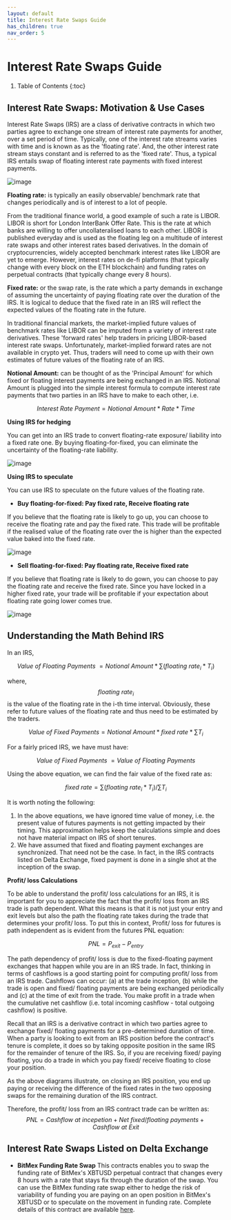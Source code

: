 ```yaml
---
layout: default
title: Interest Rate Swaps Guide
has_children: true
nav_order: 5
---
```


# Interest Rate Swaps Guide

1. Table of Contents
{:toc}

## Interest Rate Swaps: Motivation & Use Cases
Interest Rate Swaps (IRS) are a class of derivative contracts in which two parties agree to exchange one stream of interest rate payments for another, over a set period of time. Typically, one of the interest rate streams varies with time and is known as as the 'floating rate'. And, the other interest rate stream stays constant and is referred to as the 'fixed rate'. Thus, a typical IRS entails swap of floating interest rate payments with fixed interest payments. 

![image]({{site.baseurl}}/assets/images/IRS.jpg "An Interest Rate Swap")


**Floating rate:**  is typically an easily observable/ benchmark rate that changes periodically and is of interest to a lot of people. 

From the traditional finance world, a good example of such a rate is LIBOR. LIBOR is short for London InterBank Offer Rate. This is the rate at which banks are willing to offer uncollateralised loans to each other. LIBOR is published everyday and is used as the floating leg on a multitude of interest rate swaps and other interest rates based derivatives. In the domain of cryptocurrencies, widely accepted benchmark interest rates like LIBOR are yet to emerge. However, interest rates on de-fi platforms (that typically change with every block on the ETH blockchain) and funding rates on perpetual contracts (that typically change every 8 hours). 


**Fixed rate:**  or the swap rate, is the rate which a party demands in exchange of assuming the uncertainty of paying floating rate over the duration of the IRS. It is logical to deduce that the fixed rate in an IRS will reflect the expected values of the floating rate in the future. 

In traditional financial markets, the market-implied future values of benchmark rates like LIBOR can be imputed from a variety of interest rate derivatives. These 'forward rates' help traders in pricing LIBOR-based interest rate swaps. Unfortunately, market-implied forward rates are not available in crypto yet. Thus, traders will need to come up with their own estimates of future values of the floating rate of an IRS.


**Notional Amount:** can be thought of as the 'Principal Amount' for which fixed or floating interest payments are being exchanged in an IRS. Notional Amount is plugged into the simple interest formula to compute interest rate payments that two parties in an IRS have to make to each other, i.e. 

 $$Interest\ Rate\ Payment = Notional\ Amount * Rate * Time$$ 

**Using IRS for hedging**

You can get into an IRS trade to convert floating-rate exposure/ liability into a fixed rate one. By buying floating-for-fixed, you can eliminate the uncertainty of the floating-rate liability. 

![image]({{site.baseurl}}/assets/images/irs_hedging.jpg "Hedging a floating rate liability with IRS")

**Using IRS to speculate**

You can use IRS to speculate on the future values of the floating rate. 

- **Buy floating-for-fixed: Pay fixed rate, Receive floating rate**

If you believe that the floating rate is likely to go up, you can choose to receive the floating rate and pay the fixed rate. This trade will be profitable if the realised value of the floating rate over the is higher than the expected value baked into the fixed rate.

![image]({{site.baseurl}}/assets/images/irs_trade2.jpg "IRS Trade when you expect floating rate to go up")

- **Sell floating-for-fixed: Pay floating rate, Receive fixed rate**

If you believe that floating rate is likely to do gown, you can choose to pay the floating rate and receive the fixed rate. Since you have locked in a higher fixed rate, your trade will be profitable if your expectation about floating rate going lower comes true. 

![image]({{site.baseurl}}/assets/images/irs_trade1.jpg "IRS Trade when you expect floating rate to go down")


## Understanding the Math Behind IRS

In an IRS,

$$Value\ of\ Floating\ Payments\ = Notional\ Amount* \sum(floating\ rate_i * T_i)$$

where, $$floating\ rate_i$$ is the value of the floating rate in the i-th time interval. Obviously, these refer to future values of the floating rate and thus need to be estimated by the traders.

$$Value\ of\ Fixed\ Payments = Notional\ Amount* fixed\ rate * \sum T_i$$

For a fairly priced IRS, we have must have:

$$Value\ of\ Fixed\ Payments\ = Value\ of\ Floating\ Payments$$

Using the above equation, we can find the fair value of the fixed rate as:

$$fixed\ rate = \sum (floating\ rate_i * T_i) / \sum T_i$$

It is worth noting the following:

1. In the above equations, we have ignored time value of money, i.e. the present value of futures payments is not getting impacted by their timing. This approximation helps keep the calculations simple and does not have material impact on IRS of short tenures.
2. We have assumed that fixed and floating payment exchanges are synchronized. That need not be the case. In fact, in the IRS contracts listed on Delta Exchange, fixed payment is done in a single shot at the inception of the swap.

**Profit/ loss Calculations**

To be able to understand the profit/ loss calculations for an IRS, it is important for you to appreciate the fact that the profit/ loss from an IRS trade is path dependent. What this means is that it is not just your entry and exit levels but also the path the floating rate takes during the trade that determines your profit/ loss. To put this in context, Profit/ loss for futures is path independent as is evident from the futures PNL equation:

$$PNL = P_{exit} - P_{entry}$$

The path dependency of profit/ loss is due to the fixed-floating payment exchanges that happen while you are in an IRS trade. In fact, thinking in terms of cashflows is a good starting point for computing profit/ loss from an IRS trade. Cashflows can occur: (a) at the trade inception, (b) while the trade is open and fixed/ floating payments are being exchanged periodically and (c) at the time of exit from the trade. You make profit in a trade when the cumulative net cashflow (i.e. total incoming cashflow - total outgoing cashflow) is positive. 


Recall that an IRS is a derivative contract in which two parties agree to exchange fixed/ floating payments for a pre-determined duration of time. When a party is looking to exit from an IRS position before the contract's tenure is complete, it does so by taking opposite position in the same IRS for the remainder of tenure of the IRS. So, if you are receiving fixed/ paying floating, you do a trade in which you pay fixed/ receive floating to close your position. 


As the above diagrams illustrate, on closing an IRS position, you end up paying or receiving the difference of the fixed rates in the two opposing swaps for the remaining duration of the IRS contract.


Therefore, the profit/ loss from an IRS contract trade can be written as:
$$PNL = Cashflow\ at\ incepetion + Net\ fixed/ floating\ payments + Cashflow\ at\ Exit$$ 

## Interest Rate Swaps Listed on Delta Exchange
- **BitMex Funding Rate Swap**
This contracts enables you to swap the funding rate of BitMex's XBTUSD perpetual contract that changes every 8 hours with a rate that stays fix through the duration of the swap. You can use the BitMex funding rate swap either to hedge the risk of variability of funding you are paying on an open position in BitMex's XBTUSD or to speculate on the movement in funding rate. Complete details of this contract are available [here]({{site.baseurl}}/docs/tutorials/bitmex-funding-swap).


